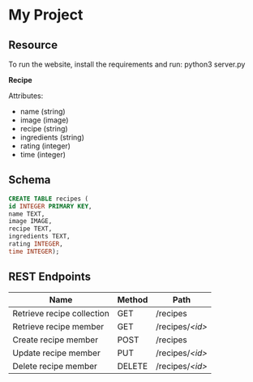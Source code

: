 # My Project

## Resource

To run the website, install the requirements and run: 
python3 server.py

**Recipe**

Attributes:

* name (string)
* image (image)
* recipe (string)
* ingredients (string)
* rating (integer)
* time (integer)

## Schema

```sql
CREATE TABLE recipes (
id INTEGER PRIMARY KEY,
name TEXT,
image IMAGE,
recipe TEXT,
ingredients TEXT,
rating INTEGER,
time INTEGER);
```

## REST Endpoints

Name                           | Method | Path
-------------------------------|--------|------------------
Retrieve recipe collection | GET    | /recipes
Retrieve recipe member     | GET    | /recipes/*\<id\>*
Create recipe member       | POST   | /recipes
Update recipe member       | PUT    | /recipes/*\<id\>*
Delete recipe member       | DELETE | /recipes/*\<id\>*